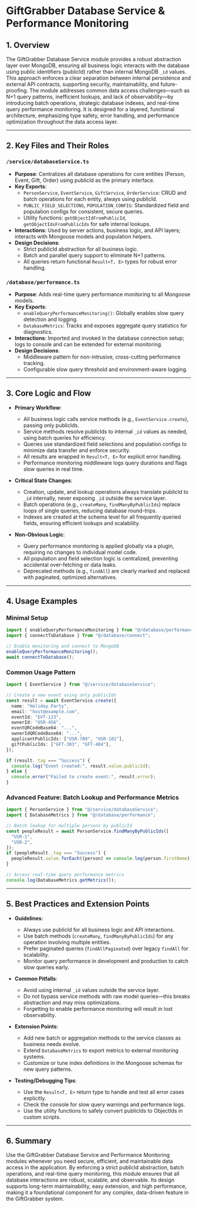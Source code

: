 # GiftGrabber Database Service & Performance Monitoring

## 1. Overview

The GiftGrabber Database Service module provides a robust abstraction layer over MongoDB, ensuring all business logic interacts with the database using public identifiers (publicId) rather than internal MongoDB `_id` values. This approach enforces a clear separation between internal persistence and external API contracts, supporting security, maintainability, and future-proofing. The module addresses common data access challenges—such as N+1 query patterns, inefficient lookups, and lack of observability—by introducing batch operations, strategic database indexes, and real-time query performance monitoring. It is designed for a layered, functional architecture, emphasizing type safety, error handling, and performance optimization throughout the data access layer.

---

## 2. Key Files and Their Roles

### `/service/databaseService.ts`

- **Purpose**: Centralizes all database operations for core entities (Person, Event, Gift, Order) using publicId as the primary interface.
- **Key Exports**:
  - `PersonService`, `EventService`, `GiftService`, `OrderService`: CRUD and batch operations for each entity, always using publicId.
  - `PUBLIC_FIELD_SELECTIONS`, `POPULATION_CONFIG`: Standardized field and population configs for consistent, secure queries.
  - Utility functions: `getObjectIdFromPublicId`, `getObjectIdsFromPublicIds` for safe internal lookups.
- **Interactions**: Used by server actions, business logic, and API layers; interacts with Mongoose models and population helpers.
- **Design Decisions**:
  - Strict publicId abstraction for all business logic.
  - Batch and parallel query support to eliminate N+1 patterns.
  - All queries return functional `Result<T, E>` types for robust error handling.

### `/database/performance.ts`

- **Purpose**: Adds real-time query performance monitoring to all Mongoose models.
- **Key Exports**:
  - `enableQueryPerformanceMonitoring()`: Globally enables slow query detection and logging.
  - `DatabaseMetrics`: Tracks and exposes aggregate query statistics for diagnostics.
- **Interactions**: Imported and invoked in the database connection setup; logs to console and can be extended for external monitoring.
- **Design Decisions**:
  - Middleware pattern for non-intrusive, cross-cutting performance tracking.
  - Configurable slow query threshold and environment-aware logging.

---

## 3. Core Logic and Flow

- **Primary Workflow**:

  - All business logic calls service methods (e.g., `EventService.create`), passing only publicIds.
  - Service methods resolve publicIds to internal `_id` values as needed, using batch queries for efficiency.
  - Queries use standardized field selections and population configs to minimize data transfer and enforce security.
  - All results are wrapped in `Result<T, E>` for explicit error handling.
  - Performance monitoring middleware logs query durations and flags slow queries in real time.

- **Critical State Changes**:

  - Creation, update, and lookup operations always translate publicId to `_id` internally, never exposing `_id` outside the service layer.
  - Batch operations (e.g., `createMany`, `findManyByPublicIds`) replace loops of single queries, reducing database round-trips.
  - Indexes are created at the schema level for all frequently queried fields, ensuring efficient lookups and scalability.

- **Non-Obvious Logic**:
  - Query performance monitoring is applied globally via a plugin, requiring no changes to individual model code.
  - All population and field selection logic is centralized, preventing accidental over-fetching or data leaks.
  - Deprecated methods (e.g., `findAll`) are clearly marked and replaced with paginated, optimized alternatives.

---

## 4. Usage Examples

### Minimal Setup

```typescript
import { enableQueryPerformanceMonitoring } from "@/database/performance";
import { connectToDatabase } from "@/database/connect";

// Enable monitoring and connect to MongoDB
enableQueryPerformanceMonitoring();
await connectToDatabase();
```

### Common Usage Pattern

```typescript
import { EventService } from "@/service/databaseService";

// Create a new event using only publicIds
const result = await EventService.create({
  name: "Holiday Party",
  email: "host@example.com",
  eventId: "EVT-123",
  ownerId: "USR-456",
  eventQRCodeBase64: "...",
  ownerIdQRCodeBase64: "...",
  applicantPublicIds: ["USR-789", "USR-101"],
  giftPublicIds: ["GFT-303", "GFT-404"],
});

if (result._tag === "Success") {
  console.log("Event created:", result.value.publicId);
} else {
  console.error("Failed to create event:", result.error);
}
```

### Advanced Feature: Batch Lookup and Performance Metrics

```typescript
import { PersonService } from "@/service/databaseService";
import { DatabaseMetrics } from "@/database/performance";

// Batch lookup for multiple persons by publicId
const peopleResult = await PersonService.findManyByPublicIds([
  "USR-1",
  "USR-2",
]);
if (peopleResult._tag === "Success") {
  peopleResult.value.forEach((person) => console.log(person.firstName));
}

// Access real-time query performance metrics
console.log(DatabaseMetrics.getMetrics());
```

---

## 5. Best Practices and Extension Points

- **Guidelines**:

  - Always use publicId for all business logic and API interactions.
  - Use batch methods (`createMany`, `findManyByPublicIds`) for any operation involving multiple entities.
  - Prefer paginated queries (`findAllPaginated`) over legacy `findAll` for scalability.
  - Monitor query performance in development and production to catch slow queries early.

- **Common Pitfalls**:

  - Avoid using internal `_id` values outside the service layer.
  - Do not bypass service methods with raw model queries—this breaks abstraction and may miss optimizations.
  - Forgetting to enable performance monitoring will result in lost observability.

- **Extension Points**:

  - Add new batch or aggregation methods to the service classes as business needs evolve.
  - Extend `DatabaseMetrics` to export metrics to external monitoring systems.
  - Customize or tune index definitions in the Mongoose schemas for new query patterns.

- **Testing/Debugging Tips**:
  - Use the `Result<T, E>` return type to handle and test all error cases explicitly.
  - Check the console for slow query warnings and performance logs.
  - Use the utility functions to safely convert publicIds to ObjectIds in custom scripts.

---

## 6. Summary

Use the GiftGrabber Database Service and Performance Monitoring modules whenever you need secure, efficient, and maintainable data access in the application. By enforcing a strict publicId abstraction, batch operations, and real-time query monitoring, this module ensures that all database interactions are robust, scalable, and observable. Its design supports long-term maintainability, easy extension, and high performance, making it a foundational component for any complex, data-driven feature in the GiftGrabber system.

